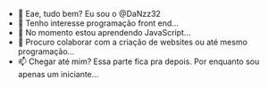 - 👋 Eae, tudo bem? Eu sou o @DaNzz32
- 👀 Tenho interesse programação front end...
- 🌱 No momento estou aprendendo JavaScript...
- 💞️ Procuro colaborar com a criação de websites ou até mesmo programação...
- 📫 Chegar até mim? Essa parte fica pra depois. Por enquanto sou apenas um iniciante...

<!---
DaNzz32/DaNzz32 is a ✨ special ✨ repository because its `README.md` (this file) appears on your GitHub profile.
You can click the Preview link to take a look at your changes.
--->
